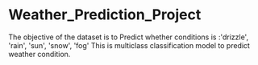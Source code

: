 # Weather_Prediction_Project

The objective of the dataset is to Predict whether conditions is :'drizzle', 'rain', 'sun', 'snow', 'fog'
This is multiclass classification model to predict weather condition.
